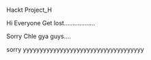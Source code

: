 Hackt
Project_H

Hi Everyone
Get lost..................


Sorry Chle gya guys....

sorry
yyyyyyyyyyyyyyyyyyyyyyyyyyyyyyyyyyyy
